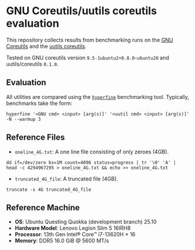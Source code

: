 # GNU Coreutils/uutils coreutils evaluation
This repository collects results from benchmarking runs on the [GNU Coreutils](https://www.gnu.org/software/coreutils/manual/coreutils.html) and the [uutils coreutils](https://github.com/uutils/coreutils).

Tested on GNU coreutils version `9.5-1ubuntu2+0.0.0~ubuntu20` and uutils/coreutils `0.1.0`.
## Evaluation
All utilities are compared using the [`hyperfine`](https://github.com/sharkdp/hyperfine) benchmarking tool. Typically, benchmarks take the form:

```shell
hyperfine '<GNU cmd> <input> [arg(s)]' '<uutil cmd> <input> [arg(s)]' -N --warmup 3
```

## Reference Files
* `oneline_4G.txt`: A one line file consisting of only zeroes (4GB).
```shell
dd if=/dev/zero bs=1M count=4096 status=progress | tr '\0' 'A' |
head -c 4294967295 > oneline_4G.txt && echo >> oneline_4G.txt
```
* `truncated_4G_file`: A truncated file (4GB).
```shell
truncate -s 4G truncated_4G_file
```

## Reference Machine
* **OS**: Ubuntu Questing Quokka (development branch) 25.10
* **Hardware Model**: Lenovo Legion Slim 5 16IRH8
* **Processor**: 13th Gen Intel® Core™ i7-13620H × 16
* **Memory**: DDR5 16.0 GiB @ 5600 MT/s
